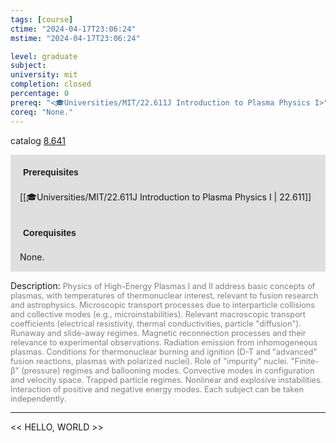 ```yaml
---
tags: [course]
ctime: "2024-04-17T23:06:24"
mstime: "2024-04-17T23:06:24"

level: graduate
subject: 
university: mit
completion: closed
percentage: 0
prereq: "<🎓Universities/MIT/22.611J Introduction to Plasma Physics I>"
coreq: "None."
---
```


catalog [8.641](http://student.mit.edu/catalog/m8b.html#8.641)

<span style="display: block; padding: 15px; background-color: rgb(100, 100, 100, 0.2);"><font id="m_prereq3751_0" style="display: block; font-family: Arial, sans-serif; font-weight: bold; padding: 5px">Prerequisites</font><br><span id="prereq3751_0">[[🎓Universities/MIT/22.611J Introduction to Plasma Physics I | 22.611]]</span></span>
<span style="display: block; padding: 15px; background-color: rgb(100, 100, 100, 0.2);"><font id="m_coreq3751_0" style="display: block; font-family: Arial, sans-serif; font-weight: bold; padding: 5px">Corequisites</font><br><span id="coreq3751_0">None.</span></span>

<font style="">Description:</font>
<font style="color: grey; font-size: 0.8rem;">Physics of High-Energy Plasmas I and II address basic concepts of plasmas, with temperatures of thermonuclear interest, relevant to fusion research and astrophysics. Microscopic transport processes due to interparticle collisions and collective modes (e.g., microinstabilities). Relevant macroscopic transport coefficients (electrical resistivity, thermal conductivities, particle "diffusion"). Runaway and slide-away regimes. Magnetic reconnection processes and their relevance to experimental observations. Radiation emission from inhomogeneous plasmas. Conditions for thermonuclear burning and ignition (D-T and "advanced" fusion reactions, plasmas with polarized nuclei). Role of "impurity" nuclei. "Finite-β" (pressure) regimes and ballooning modes. Convective modes in configuration and velocity space. Trapped particle regimes. Nonlinear and explosive instabilities. Interaction of positive and negative energy modes. Each subject can be taken independently.</font>



---

<< HELLO, WORLD >>
